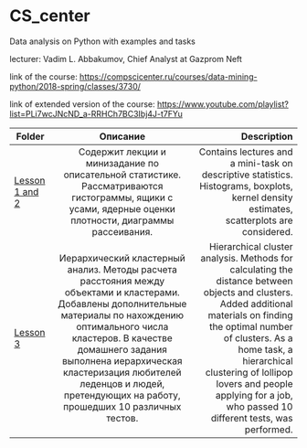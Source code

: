 # CS_center
Data analysis on Python with examples and tasks

lecturer: Vadim L. Abbakumov, Chief Analyst at Gazprom Neft

link of the course: https://compscicenter.ru/courses/data-mining-python/2018-spring/classes/3730/

link of extended version of the course: https://www.youtube.com/playlist?list=PLi7wcJNcND_a-RRHCh7BC3Ibj4J-t7FYu

| Folder        | Описание    | Description         | 
| ------------- |:--------------------:| -------------------:|
|[Lesson 1 and 2](https://github.com/DimaD0nts0v/CS_center/tree/main/1_2_descriptive_statistics)| Содержит лекции и минизадание по описательной статистике. Рассматриваются гистограммы, ящики с усами, ядерные оценки плотности, диаграммы рассеивания. | Contains lectures and a mini-task on descriptive statistics. Histograms, boxplots, kernel density estimates, scatterplots are considered. |
| [Lesson 3](https://github.com/DimaD0nts0v/CS_center/tree/main/3_clustering) | Иерархический кластерный анализ. Методы расчета расстояния между объектами и кластерами. Добавлены дополнительные материалы по нахождению оптимального числа кластеров. В качестве домашнего задания выполнена иерархическая кластеризация любителей леденцов и людей, претендующих на работу, прошедших 10 различных тестов.| Hierarchical cluster analysis. Methods for calculating the distance between objects and clusters. Added additional materials on finding the optimal number of clusters. As a home task, a hierarchical clustering of lollipop lovers and people applying for a job, who passed 10 different tests, was performed. | 
